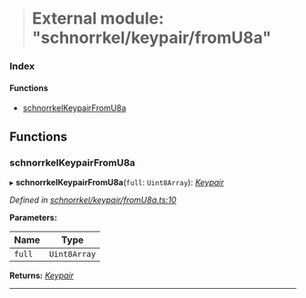 > # External module: "schnorrkel/keypair/fromU8a"

### Index

#### Functions

* [schnorrkelKeypairFromU8a](_schnorrkel_keypair_fromu8a_.md#schnorrkelkeypairfromu8a)

## Functions

###  schnorrkelKeypairFromU8a

▸ **schnorrkelKeypairFromU8a**(`full`: `Uint8Array`): *[Keypair](_types_.md#keypair)*

*Defined in [schnorrkel/keypair/fromU8a.ts:10](url)*

**Parameters:**

Name | Type |
------ | ------ |
`full` | `Uint8Array` |

**Returns:** *[Keypair](_types_.md#keypair)*

___
